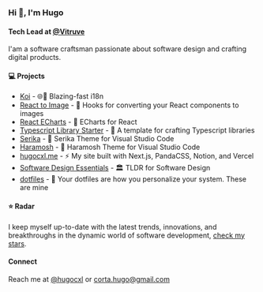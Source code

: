 ### Hi 👋, I'm Hugo 

#### Tech Lead at [@Vitruve](https://vitruve.fit/)
I'am a software craftsman passionate about software design and crafting digital products.

#### 💻 Projects
- [Koi](https://github.com/koi18n/koi18n) - 🌐🚀 Blazing-fast i18n
- [React to Image](https://github.com/hugocxl/react-to-image) - 📸 Hooks for converting your React components to images
- [React ECharts](https://github.com/kbox-labs/react-echarts) - 🐳 ECharts for React
- [Typescript Library Starter](https://github.com/hugocxl/typescript-library-starter) - 💎 A template for crafting Typescript libraries
- [Serika](https://github.com/hugocxl/serika) - 🎨 Serika Theme for Visual Studio Code
- [Haramosh](https://github.com/hugocxl/haramosh) - 🎨 Haramosh Theme for Visual Studio Code
- [hugocxl.me](https://github.com/hugocxl/hugocxl.me) - ⚡️ My site built with Next.js, PandaCSS, Notion, and Vercel
- [Software Design Essentials](https://github.com/hugocxl/software-design-essentials) - 🏛️ TLDR for Software Design
- [dotfiles](https://github.com/hugocxl/dotfiles) - 🔋 Your dotfiles are how you personalize your system. These are mine
 

#### ⭐️ Radar
I keep myself up-to-date with the latest trends, innovations, and breakthroughs in the dynamic world of software development, [check my stars](https://github.com/hugocxl?tab=stars).

#### Connect
Reach me at [@hugocxl](https://twitter.com/hugocxl) or [corta.hugo@gmail.com](mailto:corta.hugo@gmail.com)
